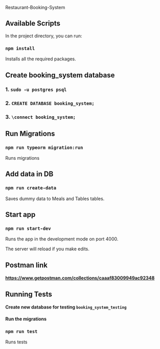 Restaurant-Booking-System

## Available Scripts

In the project directory, you can run:

### `npm install`

Installs all the required packages.

## Create booking_system database

### 1. `sudo -u postgres psql`

### 2. `CREATE DATABASE booking_system;`

### 3. `\connect booking_system;`

## Run Migrations

### `npm run typeorm migration:run`

Runs migrations

## Add data in DB

### `npm run create-data`

Saves dummy data to Meals and Tables tables.<br />

## Start app

### `npm run start-dev`

Runs the app in the development mode on port 4000.<br />

The server will reload if you make edits.<br />

## Postman link

#### https://www.getpostman.com/collections/caaaf83009949ac92348


## Running Tests

#### Create new database for testing `booking_system_testing`

#### Run the migrations
### `npm run test`

Runs tests


